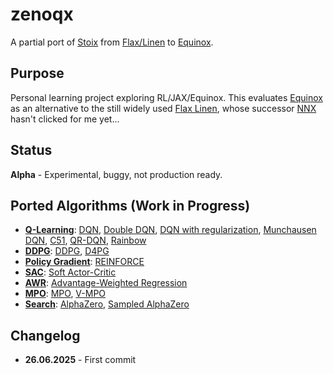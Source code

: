 # zenoqx

A partial port of [Stoix](https://github.com/EdanToledo/Stoix) from [Flax/Linen](https://flax-linen.readthedocs.io/en/latest/) to [Equinox](https://github.com/patrick-kidger/equinox).

## Purpose

Personal learning project exploring RL/JAX/Equinox. This evaluates [Equinox](https://github.com/patrick-kidger/equinox) as an alternative to the still widely used [Flax Linen](https://flax-linen.readthedocs.io/en/latest/), whose successor [NNX](https://flax.readthedocs.io/en/latest/nnx/index.html) hasn't clicked for me yet...

## Status

**Alpha** - Experimental, buggy, not production ready.

## Ported Algorithms (Work in Progress)

- **[Q-Learning](zenoqx/systems/q_learning/)**: [DQN](zenoqx/systems/q_learning/ff_dqn.py), [Double DQN](zenoqx/systems/q_learning/ff_ddqn.py), [DQN with regularization](zenoqx/systems/q_learning/ff_dqn_reg.py), [Munchausen DQN](zenoqx/systems/q_learning/ff_mdqn.py), [C51](zenoqx/systems/q_learning/ff_c51.py), [QR-DQN](zenoqx/systems/q_learning/ff_qr_dqn.py), [Rainbow](zenoqx/systems/q_learning/ff_rainbow.py)
- **[DDPG](zenoqx/systems/ddpg/)**: [DDPG](zenoqx/systems/ddpg/ff_ddpg.py), [D4PG](zenoqx/systems/ddpg/ff_d4pg.py)
- **[Policy Gradient](zenoqx/systems/vpg/)**: [REINFORCE](zenoqx/systems/vpg/ff_reinforce.py)
- **[SAC](zenoqx/systems/sac/)**: [Soft Actor-Critic](zenoqx/systems/sac/ff_sac.py)
- **[AWR](zenoqx/systems/awr/)**: [Advantage-Weighted Regression](zenoqx/systems/awr/ff_awr.py)
- **[MPO](zenoqx/systems/mpo/)**: [MPO](zenoqx/systems/mpo/ff_mpo.py), [V-MPO](zenoqx/systems/mpo/ff_vmpo.py)
- **[Search](zenoqx/systems/search/)**: [AlphaZero](zenoqx/systems/search/ff_az.py), [Sampled AlphaZero](zenoqx/systems/search/ff_sampled_az.py)

## Changelog

- **26.06.2025** - First commit
